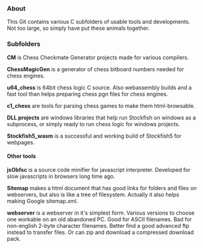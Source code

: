 ### About

This Git contains various C subfolders of usable tools and developments. Not too large, so simply have put these animals together.

### Subfolders

<b>CM</b> is Chess Checkmate Generator projects made for various compilers.

<b>ChessMagicGen</b> is a generator of chess bitboard numbers needed for chess engines.

<b>u64_chess</b> is 64bit chess logic C source. Also webassembly builds and a fast tool than helps preparing chess pgn files for chess engines. 

<b>c1_chess</b> are tools for parsing chess games to make them html-browsable.

<b>DLL projects</b> are windows libraries that help run Stockfish on windows as a subprocess, or simply ready to run chess logic for windows projects.

<b>Stockfish5_wasm</b> is a successful and working build of Stockfish5 for webpages.

#### Other tools

<b>jsObfsc</b> is a source code minifier for javascript interpreter. Developed for slow javascripts in browsers long time ago.

<b>Sitemap</b> makes a html document that has good links for folders and files on webservers, but also is like a tree of filesystem. Actually it also helps making Google sitemap.xml.

<b>webserver</b> is a webserver in it's simplest form. Various versions to choose one workable on an old abandoned PC. Good for ASCII filenames. Bad for non-english 2-byte character filenames. Better find a good advanced ftp instead to transfer files. Or can zip and download a compressed download pack.



